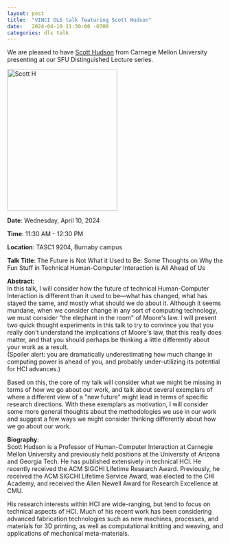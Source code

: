 ```yaml
---
layout: post
title:  "VINCI DLS talk featuring Scott Hudson"
date:   2024-04-10 11:30:00 -0700
categories: dls talk
---
```


We are pleased to have [Scott Hudson](https://www.cs.cmu.edu/~hudson/) from Carnegie Mellon University presenting at our SFU Distinguished Lecture series.

<img src="https://www.cs.cmu.edu/~hudson/homeimages/scott_hudson_photo.jpg" width="256" height="329" alt="Scott H">

**Date**: Wednesday, April 10, 2024  

**Time**: 11:30 AM - 12:30 PM  

**Location**: TASC1 9204, Burnaby campus  

**Talk Title**: The Future is Not What it Used to Be: Some Thoughts on Why the Fun Stuff in Technical Human-Computer Interaction is All Ahead of Us

**Abstract**:  
In this talk, I will consider how the future of technical Human-Computer Interaction is different than it used to be—what has changed, what has stayed the same, and mostly what should we do about it. Although it seems mundane, when we consider change in any sort of computing technology, we must consider "the elephant in the room" of Moore's law. I will present two quick thought experiments in this talk to try to convince you that you really don't understand the implications of Moore's law, that this really does matter, and that you should perhaps be thinking a little differently about your work as a result.  
(Spoiler alert: you are dramatically underestimating how much change in computing power is ahead of you, and probably under-utilizing its potential for HCI advances.)  

Based on this, the core of my talk will consider what we might be missing in terms of how we go about our work, and talk about several exemplars of where a different view of a "new future" might lead in terms of specific research directions. With these exemplars as motivation, I will consider some more general thoughts about the methodologies we use in our work and suggest a few ways we might consider thinking differently about how we go about our work.

**Biography**:  
Scott Hudson is a Professor of Human-Computer Interaction at Carnegie Mellon University and previously held positions at the University of Arizona and Georgia Tech. He has published extensively in technical HCI. He recently received the ACM SIGCHI Lifetime Research Award. Previously, he received the ACM SIGCHI Lifetime Service Award, was elected to the CHI Academy, and received the Allen Newell Award for Research Excellence at CMU.  

His research interests within HCI are wide-ranging, but tend to focus on technical aspects of HCI. Much of his recent work has been considering advanced fabrication technologies such as new machines, processes, and materials for 3D printing, as well as computational knitting and weaving, and applications of mechanical meta-materials.  


